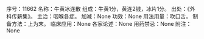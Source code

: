 序号：11662
名称：牛黄冰连散
组成：牛黄1分，黄连2钱，冰片1分。
出处：《外科传薪集》。
主治：咽喉各症。
加减：None
功效：None
用法用量：吹口舌。
制备方法：上为末。
临床应用：None
各家论述：None
用药禁忌：None
附注：None
